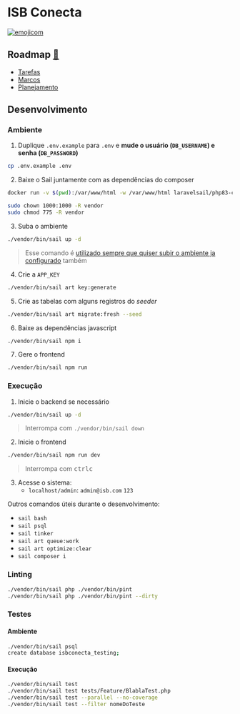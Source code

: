 # ISB Conecta

[![emojicom](https://img.shields.io/badge/emojicom-%F0%9F%90%9B%20%F0%9F%86%95%20%F0%9F%92%AF%20%F0%9F%91%AE%20%F0%9F%86%98%20%F0%9F%92%A4-%23fff)](http://neni.dev/emojicom)

## <a name="roadmap"></a>Roadmap [:pushpin:](#roadmap)

- [Tarefas](https://github.com/nenitf/isb-conecta/issues)
- [Marcos](https://github.com/nenitf/isb-conecta/milestones)
- [Planejamento](https://github.com/users/nenitf/projects/4)

## Desenvolvimento

### Ambiente

1. Duplique `.env.example` para `.env` e **mude o usuário (`DB_USERNAME`) e senha (`DB_PASSWORD`)**

```sh
cp .env.example .env
```

2. Baixe o Sail juntamente com as dependências do composer
```sh
docker run -v $(pwd):/var/www/html -w /var/www/html laravelsail/php83-composer:latest sh -c "composer config --global && composer install --ignore-platform-reqs"
```

```sh
sudo chown 1000:1000 -R vendor
sudo chmod 775 -R vendor
```

3. Suba o ambiente
```sh
./vendor/bin/sail up -d
```

> Esse comando é <a href="#Execução">utilizado sempre que quiser subir o ambiente ja configurado</a> também

4. Crie a `APP_KEY`
```sh
./vendor/bin/sail art key:generate
```

5. Crie as tabelas com alguns registros do *seeder*
```sh
./vendor/bin/sail art migrate:fresh --seed
```

6. Baixe as dependências javascript
```sh
./vendor/bin/sail npm i
```

7. Gere o frontend
```sh
./vendor/bin/sail npm run
```

### Execução

1. Inicie o backend se necessário
```sh
./vendor/bin/sail up -d
```

> Interrompa com `./vendor/bin/sail down`

2. Inicie o frontend
```sh
./vendor/bin/sail npm run dev
```

> Interrompa com <kbd>ctrl</kbd><kbd>c</kbd>

3. Acesse o sistema:
    - `localhost/admin`: `admin@isb.com` `123`

Outros comandos úteis durante o desenvolvimento:

- `sail bash`
- `sail psql`
- `sail tinker`
- `sail art queue:work`
- `sail art optimize:clear`
- `sail composer i`

### Linting

```sh
./vendor/bin/sail php ./vendor/bin/pint
./vendor/bin/sail php ./vendor/bin/pint --dirty
```

### Testes

#### Ambiente

```sh
./vendor/bin/sail psql
create database isbconecta_testing;
```

#### Execução

```sh
./vendor/bin/sail test
./vendor/bin/sail test tests/Feature/BlablaTest.php
./vendor/bin/sail test --parallel --no-coverage
./vendor/bin/sail test --filter nomeDoTeste
```

<!-- aguardar aprovação
#### QA

É mantido em paralelo os [testes automatizados](http://github.com/neninja/isbconeqa) de api e interface web. Para testar:
- no `.env` deve estar com `APP_ENV` configurado como `e2e`
- com o projeto ja configurado, executar `sail art migrate:fresh --seed` e `sail art optimize:clear` para resetar o ambiente
-->
